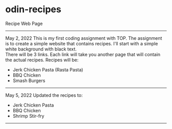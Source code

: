 # odin-recipes
Recipe Web Page

_______________________
May 2, 2022
This is my first coding assignment with TOP.
The assignment is to create a simple website that contains recipes.
I'll start with a simple white background with black text.  
There will be 3 links.  Each link will take you another page that will contain the actual recipes.
Recipes will be:
- Jerk Chicken Pasta (Rasta Pasta)
- BBQ Chicken
- Smash Burgers
_______________________
May 5, 2022
Updated the recipes to:
- Jerk Chicken Pasta
- BBQ Chicken
- Shrimp Stir-fry
_______________________
